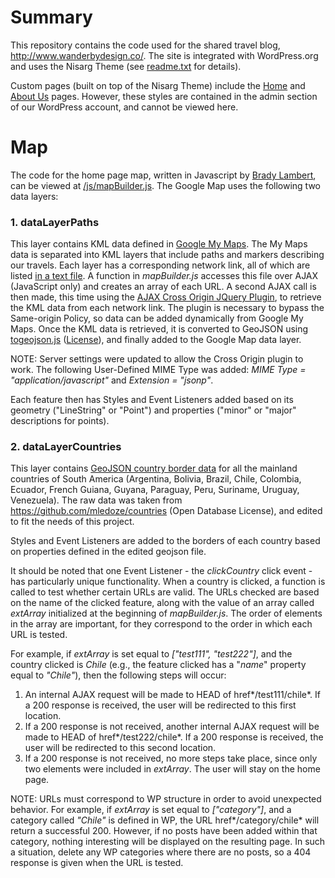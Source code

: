 # Summary

This repository contains the code used for the shared travel blog, http://www.wanderbydesign.co/. The site is integrated with WordPress.org and uses the Nisarg Theme (see [readme.txt](../master/readme.txt) for details).

Custom pages (built on top of the Nisarg Theme) include the [Home](http://www.wanderbydesign.co/) and [About Us](http://www.wanderbydesign.co/about-us/) pages. However, these styles are contained in the admin section of our WordPress account, and cannot be viewed here.

# Map

The code for the home page map, written in Javascript by [Brady Lambert](https://github.com/lambertbrady), can be viewed at [/js/mapBuilder.js](../master/js/mapBuilder.js). The Google Map uses the following two data layers:


### 1. **dataLayerPaths**

This layer contains KML data defined in [Google My Maps](https://drive.google.com/open?id=13Nxq5wGeXsgzBEztcfwETwhDixM&usp=sharing). The My Maps data is separated into KML layers that include paths and markers describing our travels. Each layer has a corresponding network link, all of which are listed [in a text file](../master/data/myMapsURLs.txt). A function in *mapBuilder.js* accesses this file over AJAX (JavaScript only) and creates an array of each URL. A second AJAX call is then made, this time using the [AJAX Cross Origin JQuery Plugin](http://www.ajax-cross-origin.com/), to retrieve the KML data from each network link. The plugin is necessary to bypass the Same-origin Policy, so data can be added dynamically from Google My Maps. Once the KML data is retrieved, it is converted to GeoJSON using [togeojson.js](https://mapbox.github.io/togeojson/) ([License](../master/js/togeojson/LICENSE)), and finally added to the Google Map data layer.

NOTE: Server settings were updated to allow the Cross Origin plugin to work. The following User-Defined MIME Type was added: *MIME Type = "application/javascript"* and *Extension = "jsonp"*.

Each feature then has Styles and Event Listeners added based on its geometry ("LineString" or "Point") and properties ("minor" or "major" descriptions for points).


### 2. **dataLayerCountries**

This layer contains [GeoJSON country border data](../master/data/countriesSouthAmerica.geo.json) for all the mainland countries of South America (Argentina, Bolivia, Brazil, Chile, Colombia, Ecuador, French Guiana, Guyana, Paraguay, Peru, Suriname, Uruguay, Venezuela). The raw data was taken from https://github.com/mledoze/countries (Open Database License), and edited to fit the needs of this project.

Styles and Event Listeners are added to the borders of each country based on properties defined in the edited geojson file.

It should be noted that one Event Listener - the *clickCountry* click event - has particularly unique functionality. When a country is clicked, a function is called to test whether certain URLs are valid. The URLs checked are based on the name of the clicked feature, along with the value of an array called *extArray* initialized at the beginning of *mapBuilder.js*. The order of elements in the array are important, for they correspond to the order in which each URL is tested.

For example, if *extArray* is set equal to *["test111", "test222"]*, and the country clicked is *Chile* (e.g., the feature clicked has a "*name*" property equal to *"Chile"*), then the following steps will occur:
   1. An internal AJAX request will be made to HEAD of href*/test111/chile*. If a 200 response is received, the user will be redirected to this first location.
   2. If a 200 response is not received, another internal AJAX request will be made to HEAD of href*/test222/chile*. If a 200 response is received, the user will be redirected to this second location.
   3. If a 200 response is not received, no more steps take place, since only two elements were included in *extArray*. The user will stay on the home page.

NOTE: URLs must correspond to WP structure in order to avoid unexpected behavior. For example, if *extArray* is set equal to *["category"]*, and a category called *"Chile"* is defined in WP, the URL href*/category/chile* will return a successful 200. However, if no posts have been added within that category, nothing interesting will be displayed on the resulting page. In such a situation, delete any WP categories where there are no posts, so a 404 response is given when the URL is tested.
